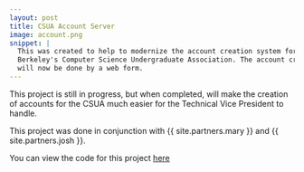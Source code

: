 ```yaml
---
layout: post
title: CSUA Account Server
image: account.png
snippet: |
  This was created to help to modernize the account creation system for UC
  Berkeley's Computer Science Undergraduate Association. The account creation
  will now be done by a web form.
---
```

This project is still in progress, but when completed, will make the creation of
accounts for the CSUA much easier for the Technical Vice President to handle. 

This project was done in conjunction with {{ site.partners.mary }} and 
{{ site.partners.josh }}.

You can view the code for this project
[here](https://github.com/CSUA/Account-Server)
